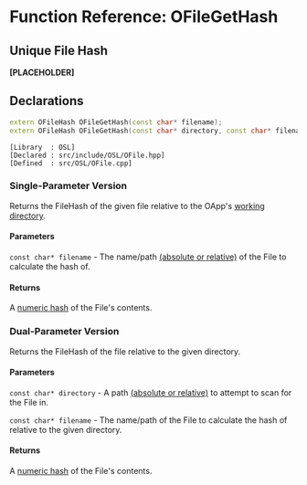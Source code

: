 # Function Reference: OFileGetHash
## Unique File Hash

**[PLACEHOLDER]**

## Declarations
```cpp
extern OFileHash OFileGetHash(const char* filename);
extern OFileHash OFileGetHash(const char* directory, const char* filename);
```
```
[Library  : OSL]
[Declared : src/include/OSL/OFile.hpp]
[Defined  : src/OSL/OFile.cpp]
```

### Single-Parameter Version
Returns the FileHash of the given file relative to the OApp's [working directory](https://en.wikipedia.org/wiki/Working_directory).
#### Parameters
`const char* filename` - The name/path [(absolute or relative)](https://www.lifewire.com/absolute-and-relative-paths-3466467) of the File to calculate the hash of.
#### Returns
A [numeric hash](https://github.com/RosettaHS/OrionAPI/blob/main/docs/Type%20Reference/OFile.md#comparing-filesofilehash) of the File's contents.

### Dual-Parameter Version
Returns the FileHash of the file relative to the given directory.
#### Parameters
`const char* directory` - A path [(absolute or relative)](https://www.lifewire.com/absolute-and-relative-paths-3466467) to attempt to scan for the File in.

`const char* filename` - The name/path of the File to calculate the hash of relative to the given directory.
#### Returns
A [numeric hash](https://github.com/RosettaHS/OrionAPI/blob/main/docs/Type%20Reference/OFile.md#comparing-filesofilehash) of the File's contents.